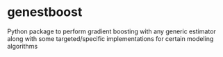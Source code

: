 # genestboost

Python package to perform gradient boosting with any generic estimator along with some targeted/specific implementations for certain modeling algorithms
